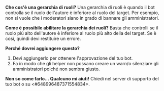 **Che cos'è una gerarchia di ruoli?** Una gerarchia di ruoli è quando il bot controlla se il ruolo dell'autore è inferiore al ruolo del target. Per esempio, non si vuole che i moderatori siano in grado di bannare gli amministratori.

**Come è possibile abilitare la gerarchia dei ruoli?** Basta che controlli se il ruolo più alto dell'autore è inferiore al ruolo più alto della del target. Se è così, quindi devi restituire un errore.

**Perché dovrei aggiungere questo?**

1. Devi aggiungerlo per ottenere l'approvazione del tuo bot.
2. Fa in modo che gli helper non possano creare un warn/o silenziare gli amministratori poiché non sembra giusto.

**Non so come farlo... Qualcuno mi aiuti!** Chiedi nel server di supporto del tuo bot o su <#648996487371554834>.
